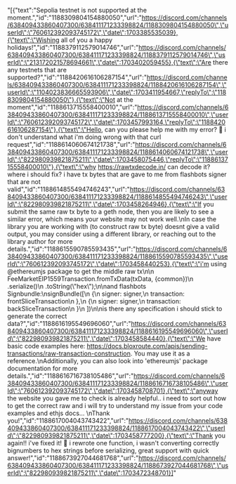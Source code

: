"[{\"text\":\"Sepolia testnet is not supported at the moment.\",\"id\":\"1188309804154880050\",\"url\":\"https://discord.com/channels/638409433860407300/638411171233398824/1188309804154880050\",\"userId\":\"760612392093745172\",\"date\":1703385535039},{\"text\":\"Wishing all of you a happy holidays!\",\"id\":\"1188379112579014746\",\"url\":\"https://discord.com/channels/638409433860407300/638411171233398824/1188379112579014746\",\"userId\":\"213172021578694661\",\"date\":1703402059455},{\"text\":\"Are there any testnets that are supported?\",\"id\":\"1188420616106287154\",\"url\":\"https://discord.com/channels/638409433860407300/638411171233398824/1188420616106287154\",\"userId\":\"1104023836665593906\",\"date\":1703411954667,\"replyTo\":\"1188309804154880050\"},{\"text\":\"Not at the moment\",\"id\":\"1188613715558400010\",\"url\":\"https://discord.com/channels/638409433860407300/638411171233398824/1188613715558400010\",\"userId\":\"760612392093745172\",\"date\":1703457993164,\"replyTo\":\"1188420616106287154\"},{\"text\":\"Hello, can you please help me with my error? 🙂 i don't understand what i'm doing wrong with that curl request\",\"id\":\"1188614060674121738\",\"url\":\"https://discord.com/channels/638409433860407300/638411171233398824/1188614060674121738\",\"userId\":\"822980939821875211\",\"date\":1703458075446,\"replyTo\":\"1188613715558400010\"},{\"text\":\"why https://rawtxdecode.in/ can decode it? where i should fix? i have tx bytes that are gave to me from flashbots signer that are not valid\",\"id\":\"1188614855494746243\",\"url\":\"https://discord.com/channels/638409433860407300/638411171233398824/1188614855494746243\",\"userId\":\"822980939821875211\",\"date\":1703458264946},{\"text\":\"If you submit the same raw tx byte to a geth node, then you are likely to see a similar error, which means your website may not work well.\\nIn case the library you are working with (to construct raw tx byte) doesnt give a valid output, you may consider using a different library, or reaching out to the library author for more details.\",\"id\":\"1188615590785593435\",\"url\":\"https://discord.com/channels/638409433860407300/638411171233398824/1188615590785593435\",\"userId\":\"760612392093745172\",\"date\":1703458440253},{\"text\":\"i'm using @ethereumjs package to get the middle raw tx\\n\\n            FeeMarketEIP1559Transaction.fromTxData(txData, {common})\\n                .serialize()\\n                .toString(\\\"hex\\\");\\n\\nand flashbots Signbundle:\\nsignBundle([\\n        {\\n            signer: signer,\\n            transaction: frontSliceTransaction\\n        },\\n        {\\n            signer: signer,\\n            transaction: backSliceTransaction\\n        }\\n    ])\\n\\nis there any specification i should stick to generate the correct data?\",\"id\":\"1188616195549696060\",\"url\":\"https://discord.com/channels/638409433860407300/638411171233398824/1188616195549696060\",\"userId\":\"822980939821875211\",\"date\":1703458584440},{\"text\":\"We have basic code examples here: https://docs.bloxroute.com/apis/sending-transactions/raw-transaction-construction. You may use it as a reference.\\nAdditionally, you can also look into 'ethereumjs' package documentation for more details.\",\"id\":\"1188616716738105486\",\"url\":\"https://discord.com/channels/638409433860407300/638411171233398824/1188616716738105486\",\"userId\":\"760612392093745172\",\"date\":1703458708701},{\"text\":\"anyway the website you gave me to check is already helpful.. i need to sort out how to get the correct raw and i will try to understand my issue from your code examples and ethjs docs... \\nThank you!\",\"id\":\"1188617004043743422\",\"url\":\"https://discord.com/channels/638409433860407300/638411171233398824/1188617004043743422\",\"userId\":\"822980939821875211\",\"date\":1703458777200},{\"text\":\"Thank you again!! i've fixed it! 🙂 i rewrote one function, i wasn't converting correctly bignumbers to hex strings before serializing, great support with quick answer!\",\"id\":\"1188673927044681768\",\"url\":\"https://discord.com/channels/638409433860407300/638411171233398824/1188673927044681768\",\"userId\":\"822980939821875211\",\"date\":1703472348701}]"